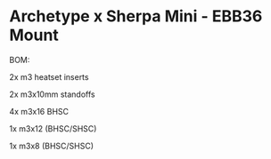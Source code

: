 # Archetype x Sherpa Mini - EBB36 Mount

BOM:

2x m3 heatset inserts

2x m3x10mm standoffs

4x m3x16 BHSC 

1x m3x12 (BHSC/SHSC)

1x m3x8 (BHSC/SHSC)

